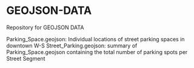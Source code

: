 # GEOJSON-DATA
Repository for GEOJSON DATA

Parking_Space.geojson: Individual locations of street parking spaces in downtown W-S
Street_Parking.geojson: summary of Parking_Space.geojson containing the total number of parking spots per Street Segment
